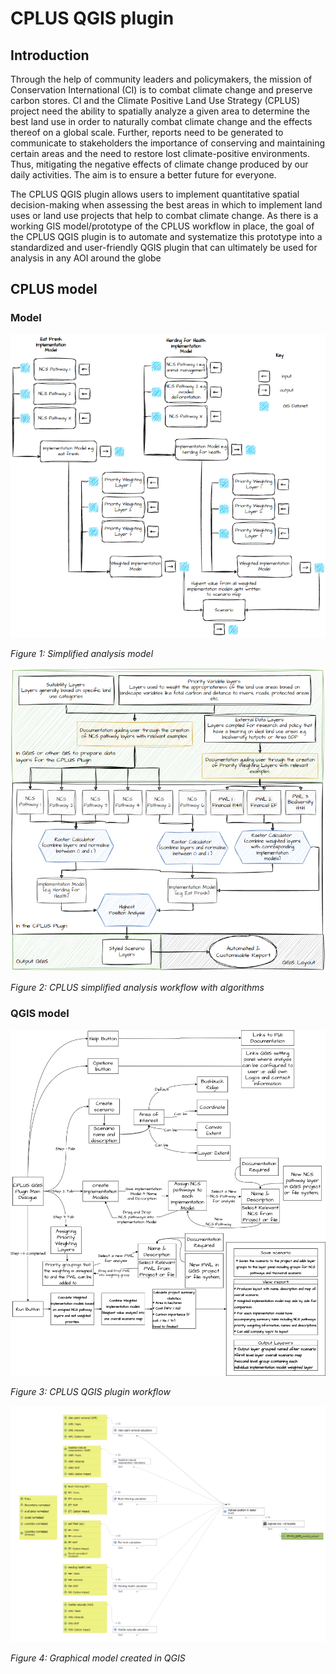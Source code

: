 # CPLUS QGIS plugin

## Introduction

Through the help of community leaders and policymakers, the mission of Conservation International (CI) is to combat climate
change and preserve carbon stores. CI and the Climate Positive Land Use Strategy (CPLUS) project need the ability to spatially analyze a given area to determine the
best land use in order to naturally combat climate change and the effects thereof on a global scale.
Further, reports need to be generated to communicate to stakeholders the importance of conserving
and maintaining certain areas and the need to restore lost climate-positive environments. Thus,
mitigating the negative effects of climate change produced by our daily activities. The aim is to ensure
a better future for everyone.

The CPLUS QGIS plugin allows users to implement quantitative spatial decision-making when
assessing the best areas in which to implement land uses or land use projects that help to combat
climate change. As there is a working GIS model/prototype of the CPLUS workflow in place, the goal
of the CPLUS QGIS plugin is to automate and systematize this prototype into a standardized and
user-friendly QGIS plugin that can ultimately be used for analysis in any AOI around the globe

## CPLUS model

### Model

![Simplified analysis model](img/simplified_analysis_model.png)

*Figure 1: Simplified analysis model*

![Simplified analysis model with algorithms](img/workflow_with_algorithms.png)

*Figure 2: CPLUS simplified analysis workflow with algorithms*

### QGIS model

![QGIS plugin workflow](img/qgis_plugin_workflow.png)

*Figure 3: CPLUS QGIS plugin workflow*

![QGIS model](img/qgis_model.png)

*Figure 4: Graphical model created in QGIS*
